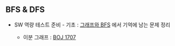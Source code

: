 ## BFS & DFS

- SW 역량 테스트 준비 - 기초 : [그래프와 BFS](https://www.acmicpc.net/workbook/codeplus/1) 에서 기억에 남는 문제 정리 

    - 이분 그래프 : [BOJ 1707](https://www.acmicpc.net/problem/1707)
    ```
    
    ```
